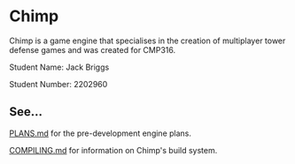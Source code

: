 # Chimp

Chimp is a game engine that specialises in the creation of multiplayer tower defense games and was created for CMP316.

Student Name: Jack Briggs

Student Number: 2202960

## See...
[PLANS.md](PLANS.md) for the pre-development engine plans.

[COMPILING.md](COMPILING.md) for information on Chimp's build system.